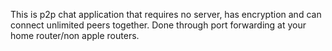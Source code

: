 This is p2p chat application that requires no server, has encryption and can connect unlimited peers together.
Done through port forwarding at your home router/non apple routers.

<!---
G-p2p/G-p2p is a ✨ special ✨ repository because its `README.md` (this file) appears on your GitHub profile.
You can click the Preview link to take a look at your changes.
--->
